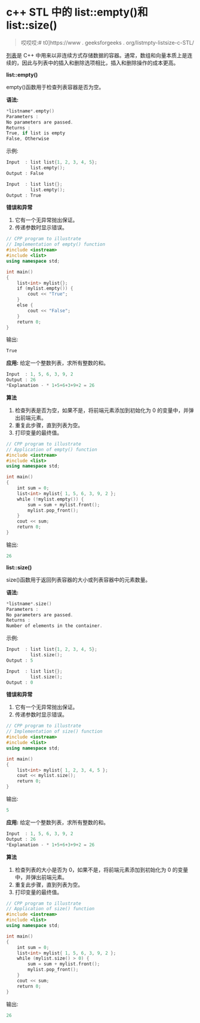 # c++ STL 中的 list::empty()和 list::size()

> 哎哎哎:# t0]https://www . geeksforgeeks . org/listmpty-listsize-c-STL/

[列表](https://www.geeksforgeeks.org/list-cpp-stl/)是 C++ 中用来以非连续方式存储数据的容器。通常，数组和向量本质上是连续的，因此与列表中的插入和删除选项相比，插入和删除操作的成本更高。

**list::empty()**

empty()函数用于检查列表容器是否为空。

**语法:**

```cpp
*listname*.empty()
Parameters :
No parameters are passed.
Returns :
True, if list is empty
False, Otherwise

```

示例:

```cpp
Input  : list list{1, 2, 3, 4, 5};
         list.empty();
Output : False

Input  : list list{};
         list.empty();
Output : True

```

**错误和异常**

1.  它有一个无异常抛出保证。
2.  传递参数时显示错误。

```cpp
// CPP program to illustrate
// Implementation of empty() function
#include <iostream>
#include <list>
using namespace std;

int main()
{
    list<int> mylist{};
    if (mylist.empty()) {
        cout << "True";
    }
    else {
        cout << "False";
    }
    return 0;
}
```

输出:

```cpp
True

```

**应用:**
给定一个整数列表，求所有整数的和。

```cpp
Input  : 1, 5, 6, 3, 9, 2
Output : 26
*Explanation - * 1+5+6+3+9+2 = 26

```

**算法**

1.  检查列表是否为空，如果不是，将前端元素添加到初始化为 0 的变量中，并弹出前端元素。
2.  重复此步骤，直到列表为空。
3.  打印变量的最终值。

```cpp
// CPP program to illustrate
// Application of empty() function
#include <iostream>
#include <list>
using namespace std;

int main()
{
    int sum = 0;
    list<int> mylist{ 1, 5, 6, 3, 9, 2 };
    while (!mylist.empty()) {
        sum = sum + mylist.front();
        mylist.pop_front();
    }
    cout << sum;
    return 0;
}
```

输出:

```cpp
26

```

**list::size()**

size()函数用于返回列表容器的大小或列表容器中的元素数量。

**语法:**

```cpp
*listname*.size()
Parameters :
No parameters are passed.
Returns :
Number of elements in the container.

```

示例:

```cpp
Input  : list list{1, 2, 3, 4, 5};
         list.size();
Output : 5

Input  : list list{};
         list.size();
Output : 0

```

**错误和异常**

1.  它有一个无异常抛出保证。
2.  传递参数时显示错误。

```cpp
// CPP program to illustrate
// Implementation of size() function
#include <iostream>
#include <list>
using namespace std;

int main()
{
    list<int> mylist{ 1, 2, 3, 4, 5 };
    cout << mylist.size();
    return 0;
}
```

输出:

```cpp
5

```

**应用:**
给定一个整数列表，求所有整数的和。

```cpp
Input  : 1, 5, 6, 3, 9, 2
Output : 26
*Explanation - * 1+5+6+3+9+2 = 26

```

**算法**

1.  检查列表的大小是否为 0，如果不是，将前端元素添加到初始化为 0 的变量中，并弹出前端元素。
2.  重复此步骤，直到列表为空。
3.  打印变量的最终值。

```cpp
// CPP program to illustrate
// Application of size() function
#include <iostream>
#include <list>
using namespace std;

int main()
{
    int sum = 0;
    list<int> mylist{ 1, 5, 6, 3, 9, 2 };
    while (mylist.size() > 0) {
        sum = sum + mylist.front();
        mylist.pop_front();
    }
    cout << sum;
    return 0;
}
```

输出:

```cpp
26

```